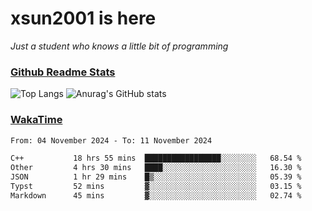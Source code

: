 # xsun2001 is here

*Just a student who knows a little bit of programming*

### [Github Readme Stats](https://github.com/anuraghazra/github-readme-stats)

![Top Langs](https://github-readme-stats.vercel.app/api/top-langs/?username=xsun2001&layout=compact&theme=radical) ![Anurag's GitHub stats](https://github-readme-stats.vercel.app/api?username=xsun2001&show_icons=true&theme=radical)

### [WakaTime](https://wakatime.com)

<!--START_SECTION:waka-->

```txt
From: 04 November 2024 - To: 11 November 2024

C++           18 hrs 55 mins  █████████████████░░░░░░░░   68.54 %
Other         4 hrs 30 mins   ████░░░░░░░░░░░░░░░░░░░░░   16.30 %
JSON          1 hr 29 mins    █▒░░░░░░░░░░░░░░░░░░░░░░░   05.39 %
Typst         52 mins         ▓░░░░░░░░░░░░░░░░░░░░░░░░   03.15 %
Markdown      45 mins         ▓░░░░░░░░░░░░░░░░░░░░░░░░   02.74 %
```

<!--END_SECTION:waka-->
